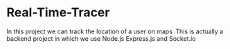 # Real-Time-Tracer
In this project we can track the location of a user on maps .This is actually a backend project in which we use Node.js Express.js and Socket.io
